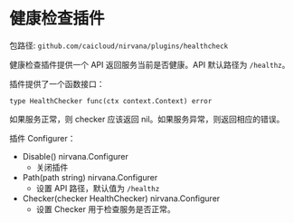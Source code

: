# 健康检查插件

包路径: `github.com/caicloud/nirvana/plugins/healthcheck`

健康检查插件提供一个 API 返回服务当前是否健康。API 默认路径为 `/healthz`。

插件提供了一个函数接口：
```
type HealthChecker func(ctx context.Context) error
```
如果服务正常，则 checker 应该返回 nil。如果服务异常，则返回相应的错误。

插件 Configurer：
- Disable() nirvana.Configurer
  - 关闭插件
- Path(path string) nirvana.Configurer
  - 设置 API 路径，默认值为 `/healthz`
- Checker(checker HealthChecker) nirvana.Configurer
  - 设置 Checker 用于检查服务是否正常。
 
